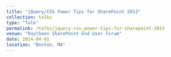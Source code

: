 ```yaml
---
title: "jQuery/CSS Power Tips for SharePoint 2013"
collection: talks
type: "Talk"
permalink: /talks/jquery-css-power-tips-for-sharepoint-2013
venue: "Raytheon SharePoint End User Forum"
date: 2014-04-01
location: "Boston, MA"
---
```

